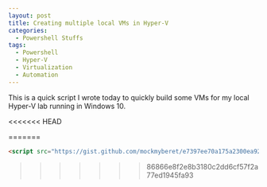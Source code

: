 ```yaml
---
layout: post
title: Creating multiple local VMs in Hyper-V
categories:
  - Powershell Stuffs
tags:
  - Powershell
  - Hyper-V
  - Virtualization
  - Automation
---
```


This is a quick script I wrote today to quickly build some VMs for my local Hyper-V lab running in Windows 10.

<<<<<<< HEAD
<script src="https://gist.github.com/mockmyberet/e7397ee70a175a2300ea92eebb99fdfc.js"></script>
=======
```html
<script src="https://gist.github.com/mockmyberet/e7397ee70a175a2300ea92eebb99fdfc.js"></script>
```
>>>>>>> 86866e8f2e8b3180c2dd6cf57f2a77ed1945fa93
